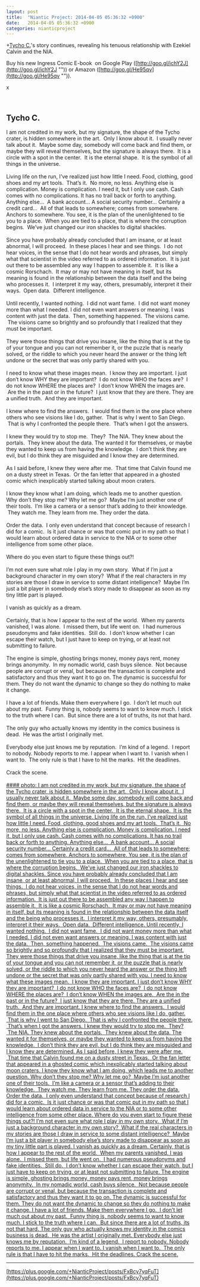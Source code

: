 ```yaml
---
layout: post
title:  "Niantic Project: 2014-04-05 05:36:32 +0900"
date:   2014-04-05 05:36:32 +0900
categories: nianticproject
---
```

+[Tycho C.](https://plus.google.com/106965960712090580437 "")'s story continues, revealing his tenuous relationship with Ezekiel Calvin and the NIA.

Buy his new Ingress Comic E-book  on Google Play ([http://goo.gl/ichY2J](http://goo.gl/ichY2J "")) or Amazon ([http://goo.gl/He95qv](http://goo.gl/He95qv "")).

x<div class="shared"><br /><h2>Tycho C.</h2>I am not credited in my work, but my signature, the shape of the Tycho crater, is hidden somewhere in the art.  Only I know about it.  I usually never talk about it.  Maybe some day, somebody will come back and find them, or maybe they will reveal themselves, but the signature is always there.  It is a circle with a spot in the center.  It is the eternal shape.  It is the symbol of all things in the universe.<br /><br />Living life on the run, I’ve realized just how little I need. Food, clothing, good shoes and my art tools.  That’s it.  No more, no less. Anything else is complication. Money is complication. I need it, but I only use cash. Cash comes with no complications. It has no trail back or forth to anything. Anything else…  A bank account… A social security number… Certainly a credit card…  All of that leads to somewhere; comes from somewhere. Anchors to somewhere. You see, it is the plan of the unenlightened to tie you to a place.  When you are tied to a place, that is where the corruption begins.  We’ve just changed our iron shackles to digital shackles.<br /><br />Since you have probably already concluded that I am insane, or at least abnormal, I will proceed.  In these places I hear and see things.  I do not hear voices, in the sense that I do not hear words and phrases, but simply what that scientist in the video referred to as ordered information.  It is just out there to be assembled any way I happen to assemble it.  It is like a cosmic Rorschach.  It may or may not have meaning in itself, but its meaning is found in the relationship between the data itself and the being who processes it.  I interpret it my way, others, presumably, interpret it their ways.  Open data.  Different intelligence.<br /><br />Until recently, I wanted nothing.  I did not want fame.  I did not want money more than what I needed. I did not even want answers or meaning. I was content with just the data.  Then, something happened.  The visions came.  The visions came so brightly and so profoundly that I realized that they must be important.<br /><br />They were those things that drive you insane, like the thing that is at the tip of your tongue and you can not remember it, or the puzzle that is nearly solved, or the riddle to which you never heard the answer or the thing left undone or the secret that was only partly shared with you.<br /><br />I need to know what these images mean.  I know they are important. I just don’t know WHY they are important?  I do not know WHO the faces are?  I do not know WHERE the places are?  I don’t know WHEN the images are.  Are the in the past or in the future?  I just know that they are there. They are a unified truth.  And they are important.<br /><br />I knew where to find the answers.  I would find them in the one place where others who see visions like I do, gather.  That is why I went to San Diego.  That is why I confronted the people there.  That’s when I got the answers. <br /><br />I knew they would try to stop me.  They?  The NIA. They knew about the portals.  They knew about the data. The wanted it for themselves, or maybe they wanted to keep us from having the knowledge.  I don’t think they are evil, but I do think they are misguided and I know they are determined.<br /><br />As I said before, I knew they were after me.  That time that Calvin found me on a dusty street in Texas.  Or the fan letter that appeared in a ghosted comic which inexplicably started talking about moon craters.  <br /><br />I know they know what I am doing, which leads me to another question. Why don’t they stop me? Why let me go?  Maybe I’m just another one of their tools.  I’m like a camera or a sensor that’s adding to their knowledge.  They watch me. They learn from me. They order the data.<br /><br />Order the data.  I only even understand that concept because of research I did for a comic.  Is it just chance or was that comic put in my path so that I would learn about ordered data in service to the NIA or to some other intelligence from some other place.<br /><br />Where do you even start to figure these things out?!<br /><br />I’m not even sure what role I play in my own story.  What if I’m just a background character in my own story?  What if the real characters in my stories are those I draw in service to some distant intelligence?  Maybe I’m just a bit player in somebody else’s story made to disappear as soon as my tiny little part is played. <br /><br />I vanish as quickly as a dream.<br /><br />Certainly, that is how I appear to the rest of the world.  When my parents vanished, I was alone.  I missed them, but life went on.  I had numerous pseudonyms and fake identities.  Still do.  I don’t know whether I can escape their watch, but I just have to keep on trying, or at least not submitting to failure. <br /><br />The engine is simple, ghosting brings money, money pays rent, money brings anonymity.  In my nomadic world, cash buys silence.  Not because people are corrupt or venal, but because the transaction is complete and satisfactory and thus they want it to go on. The dynamic is successful for them. They do not want the dynamic to change so they do nothing to make it change.<br /><br />I have a lot of friends. Make them everywhere I go.  I don’t let much out about my past.  Funny thing is, nobody seems to want to know much. I stick to the truth where I can.  But since there are a lot of truths, its not that hard.<br /><br />The only guy who actually knows my identity in the comics business is dead.  He was the artist I originally met.<br /><br />Everybody else just knows me by reputation.  I’m kind of a legend.  I report to nobody. Nobody reports to me. I appear when I want to. I vanish when I want to.  The only rule is that I have to hit the marks.  Hit the deadlines. <br /><br />Crack the scene.<br /><br /></div>
[#### photo: I am not credited in my work, but my signature, the shape of the Tycho crater, is hidden somewhere in the art.  Only I know about it.  I usually never talk about it.  Maybe some day, somebody will come back and find them, or maybe they will reveal themselves, but the signature is always there.  It is a circle with a spot in the center.  It is the eternal shape.  It is the symbol of all things in the universe.
Living life on the run, I’ve realized just how little I need. Food, clothing, good shoes and my art tools.  That’s it.  No more, no less. Anything else is complication. Money is complication. I need it, but I only use cash. Cash comes with no complications. It has no trail back or forth to anything. Anything else…  A bank account… A social security number… Certainly a credit card…  All of that leads to somewhere; comes from somewhere. Anchors to somewhere. You see, it is the plan of the unenlightened to tie you to a place.  When you are tied to a place, that is where the corruption begins.  We’ve just changed our iron shackles to digital shackles.
Since you have probably already concluded that I am insane, or at least abnormal, I will proceed.  In these places I hear and see things.  I do not hear voices, in the sense that I do not hear words and phrases, but simply what that scientist in the video referred to as ordered information.  It is just out there to be assembled any way I happen to assemble it.  It is like a cosmic Rorschach.  It may or may not have meaning in itself, but its meaning is found in the relationship between the data itself and the being who processes it.  I interpret it my way, others, presumably, interpret it their ways.  Open data.  Different intelligence.
Until recently, I wanted nothing.  I did not want fame.  I did not want money more than what I needed. I did not even want answers or meaning. I was content with just the data.  Then, something happened.  The visions came.  The visions came so brightly and so profoundly that I realized that they must be important.
They were those things that drive you insane, like the thing that is at the tip of your tongue and you can not remember it, or the puzzle that is nearly solved, or the riddle to which you never heard the answer or the thing left undone or the secret that was only partly shared with you.
I need to know what these images mean.  I know they are important. I just don’t know WHY they are important?  I do not know WHO the faces are?  I do not know WHERE the places are?  I don’t know WHEN the images are.  Are the in the past or in the future?  I just know that they are there. They are a unified truth.  And they are important.
I knew where to find the answers.  I would find them in the one place where others who see visions like I do, gather.  That is why I went to San Diego.  That is why I confronted the people there.  That’s when I got the answers.
I knew they would try to stop me.  They?  The NIA. They knew about the portals.  They knew about the data. The wanted it for themselves, or maybe they wanted to keep us from having the knowledge.  I don’t think they are evil, but I do think they are misguided and I know they are determined.
As I said before, I knew they were after me.  That time that Calvin found me on a dusty street in Texas.  Or the fan letter that appeared in a ghosted comic which inexplicably started talking about moon craters.
I know they know what I am doing, which leads me to another question. Why don’t they stop me? Why let me go?  Maybe I’m just another one of their tools.  I’m like a camera or a sensor that’s adding to their knowledge.  They watch me. They learn from me. They order the data.
Order the data.  I only even understand that concept because of research I did for a comic.  Is it just chance or was that comic put in my path so that I would learn about ordered data in service to the NIA or to some other intelligence from some other place.
Where do you even start to figure these things out?!
I’m not even sure what role I play in my own story.  What if I’m just a background character in my own story?  What if the real characters in my stories are those I draw in service to some distant intelligence?  Maybe I’m just a bit player in somebody else’s story made to disappear as soon as my tiny little part is played.
I vanish as quickly as a dream.
Certainly, that is how I appear to the rest of the world.  When my parents vanished, I was alone.  I missed them, but life went on.  I had numerous pseudonyms and fake identities.  Still do.  I don’t know whether I can escape their watch, but I just have to keep on trying, or at least not submitting to failure.
The engine is simple, ghosting brings money, money pays rent, money brings anonymity.  In my nomadic world, cash buys silence.  Not because people are corrupt or venal, but because the transaction is complete and satisfactory and thus they want it to go on. The dynamic is successful for them. They do not want the dynamic to change so they do nothing to make it change.
I have a lot of friends. Make them everywhere I go.  I don’t let much out about my past.  Funny thing is, nobody seems to want to know much. I stick to the truth where I can.  But since there are a lot of truths, its not that hard.
The only guy who actually knows my identity in the comics business is dead.  He was the artist I originally met.
Everybody else just knows me by reputation.  I’m kind of a legend.  I report to nobody. Nobody reports to me. I appear when I want to. I vanish when I want to.  The only rule is that I have to hit the marks.  Hit the deadlines.
Crack the scene.](https://lh4.googleusercontent.com/-0JMGP4-OBAM/Uz8XFUw7A_I/AAAAAAAAAGI/RQIKXEUoXmY/w1920-h1242/tone.png "")
- - -
[https://plus.google.com/+NianticProject/posts/FxBcy7yqFuT](https://plus.google.com/+NianticProject/posts/FxBcy7yqFuT)
